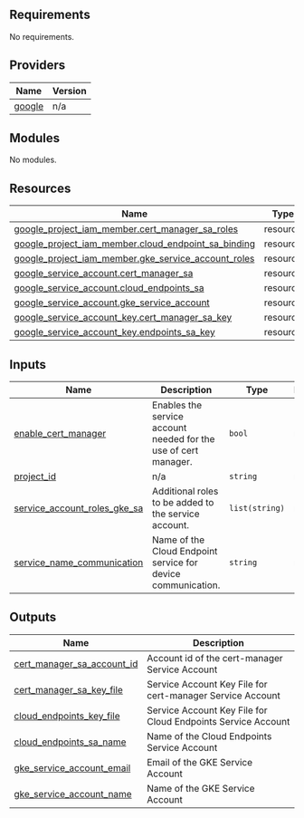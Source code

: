 ## Requirements

No requirements.

## Providers

| Name | Version |
|------|---------|
| <a name="provider_google"></a> [google](#provider\_google) | n/a |

## Modules

No modules.

## Resources

| Name | Type |
|------|------|
| [google_project_iam_member.cert_manager_sa_roles](https://registry.terraform.io/providers/hashicorp/google/latest/docs/resources/project_iam_member) | resource |
| [google_project_iam_member.cloud_endpoint_sa_binding](https://registry.terraform.io/providers/hashicorp/google/latest/docs/resources/project_iam_member) | resource |
| [google_project_iam_member.gke_service_account_roles](https://registry.terraform.io/providers/hashicorp/google/latest/docs/resources/project_iam_member) | resource |
| [google_service_account.cert_manager_sa](https://registry.terraform.io/providers/hashicorp/google/latest/docs/resources/service_account) | resource |
| [google_service_account.cloud_endpoints_sa](https://registry.terraform.io/providers/hashicorp/google/latest/docs/resources/service_account) | resource |
| [google_service_account.gke_service_account](https://registry.terraform.io/providers/hashicorp/google/latest/docs/resources/service_account) | resource |
| [google_service_account_key.cert_manager_sa_key](https://registry.terraform.io/providers/hashicorp/google/latest/docs/resources/service_account_key) | resource |
| [google_service_account_key.endpoints_sa_key](https://registry.terraform.io/providers/hashicorp/google/latest/docs/resources/service_account_key) | resource |

## Inputs

| Name | Description | Type | Default | Required |
|------|-------------|------|---------|:--------:|
| <a name="input_enable_cert_manager"></a> [enable\_cert\_manager](#input\_enable\_cert\_manager) | Enables the service account needed for the use of cert manager. | `bool` | n/a | yes |
| <a name="input_project_id"></a> [project\_id](#input\_project\_id) | n/a | `string` | n/a | yes |
| <a name="input_service_account_roles_gke_sa"></a> [service\_account\_roles\_gke\_sa](#input\_service\_account\_roles\_gke\_sa) | Additional roles to be added to the service account. | `list(string)` | n/a | yes |
| <a name="input_service_name_communication"></a> [service\_name\_communication](#input\_service\_name\_communication) | Name of the Cloud Endpoint service for device communication. | `string` | n/a | yes |

## Outputs

| Name | Description |
|------|-------------|
| <a name="output_cert_manager_sa_account_id"></a> [cert\_manager\_sa\_account\_id](#output\_cert\_manager\_sa\_account\_id) | Account id of the cert-manager Service Account |
| <a name="output_cert_manager_sa_key_file"></a> [cert\_manager\_sa\_key\_file](#output\_cert\_manager\_sa\_key\_file) | Service Account Key File for cert-manager Service Account |
| <a name="output_cloud_endpoints_key_file"></a> [cloud\_endpoints\_key\_file](#output\_cloud\_endpoints\_key\_file) | Service Account Key File for Cloud Endpoints Service Account |
| <a name="output_cloud_endpoints_sa_name"></a> [cloud\_endpoints\_sa\_name](#output\_cloud\_endpoints\_sa\_name) | Name of the Cloud Endpoints Service Account |
| <a name="output_gke_service_account_email"></a> [gke\_service\_account\_email](#output\_gke\_service\_account\_email) | Email of the GKE Service Account |
| <a name="output_gke_service_account_name"></a> [gke\_service\_account\_name](#output\_gke\_service\_account\_name) | Name of the GKE Service Account |
